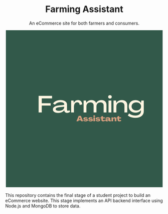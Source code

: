 <h1 align="center">Farming Assistant</h1>
<p align="center">An eCommerce site for both farmers and consumers.</p>

<p align="center">
 <img src="https://github.com/brysonwaisi/farming-assistant/blob/master/frontend/src/assets/hometxt.png" />
</p>


This repository contains the final stage of a student project to build an eCommerce website. This stage implements an API backend interface using Node.js and MongoDB to store data. 
